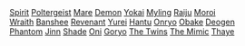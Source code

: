 <div class="link-container">
  <div class="column">
    <a href="/ghosts/Spirit/">Spirit</a>
    <a href="/ghosts/Poltergeist/">Poltergeist</a>
    <a href="/ghosts/Mare/">Mare</a>
    <a href="/ghosts/Demon/">Demon</a>
    <a href="/ghosts/Yokai/">Yokai</a>
    <a href="/ghosts/Myling/">Myling</a>
    <a href="/ghosts/Raiju/">Raiju</a>
    <a href="/ghosts/Moroi/">Moroi</a>
  </div>
  <div class="column">
    <a href="/ghosts/Wraith/">Wraith</a>
    <a href="/ghosts/Banshee/">Banshee</a>
    <a href="/ghosts/Revenant/">Revenant</a>
    <a href="/ghosts/Yurei/">Yurei</a>
    <a href="/ghosts/Hantu/">Hantu</a>
    <a href="/ghosts/Onryo/">Onryo</a>
    <a href="/ghosts/Obake/">Obake</a>
    <a href="/ghosts/Deogen/">Deogen</a>
  </div>
  <div class="column">
    <a href="/ghosts/Phantom/">Phantom</a>
    <a href="/ghosts/Jinn/">Jinn</a>
    <a href="/ghosts/Shade/">Shade</a>
    <a href="/ghosts/Oni/">Oni</a>
    <a href="/ghosts/Goryo/">Goryo</a>
    <a href="/ghosts/The Twins/">The Twins</a>
    <a href="/ghosts/The Mimic/">The Mimic</a>
    <a href="/ghosts/Thaye/">Thaye</a>
  </div>
</div>
